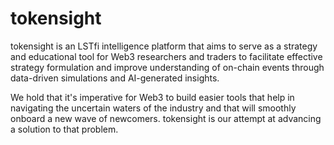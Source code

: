 # tokensight

tokensight is an LSTfi intelligence platform that aims to serve as a strategy and educational tool for Web3 researchers and traders to facilitate effective strategy formulation and improve understanding of on-chain events through data-driven simulations and AI-generated insights.

We hold that it's imperative for Web3 to build easier tools that help in navigating the uncertain waters of the industry and that will smoothly onboard a new wave of newcomers. tokensight is our attempt at advancing a solution to that problem.
